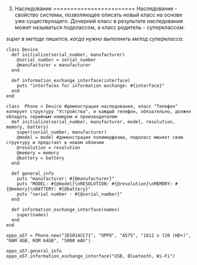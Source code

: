 3. Наследование
========================
Наследование - свойство системы, позволяющее описать новый класс на основе уже существующего. Дочерний класс в результате наследования может называться подклассом, а класс родитель - суперклассом.

*super в методе  пишется, когда нужно выполнить метод суперкласса.*

```
class Device
  def initialize(serial_number, manufacturer)
    @serial_number = serial_number
    @manufacturer = manufacturer
  end

  def information_exchange_interface(interface)
    puts "interfaces for information exchange: #{interface}"
  end
end

class  Phone < Device #демонстрация наследования, класс "Телефон" копирует структуру "Устройства", и каждый телефон, обязательно, должен обладать серийным номером и производителем
  def initialize(serial_number, manufacturer, model, resolution, memory, battery)
    super(serial_number, manufacturer)
    @model = model #демонстрация полиморфизма, подкласс меняет свою структуру и предстает в новом обличии
    @resolution = resolution
    @memory = memory
    @battery = battery
  end

  def general_info
    puts "manufacturer: #{@manufacturer}"
    puts "MODEL: #{@model}\nRESOLUTION: #{@resolution}\nMEMORY: #{@memory}\nBATTERY: #{@battery}"
    puts "serial number - #{@serial_number}"
  end

  def information_exchange_interface(names)
    super(names)
  end
end

oppo_a57 = Phone.new("3ES014CC71", "OPPO", "A57S", "1612 x 720 (HD+)", "RAM 4GB, ROM 64GB", "5000 mAh")

oppo_a57.general_info
oppo_a57.information_exchange_interface("USB, Bluetooth, Wi-Fi")
```

